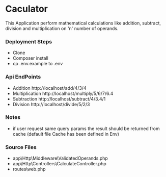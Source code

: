 # Caculator #

This Application perform mathematical calculations like addition, subtract, division and multiplication on 'n'
 number of operands.
 
### Deployment Steps ###

* Clone 
* Composer install
* cp .env.example to .env
    

### Api EndPoints ###

*  Addition http://localhost/add/4/3/4
*  Multiplication http://localhost/multiply/5/6/7/6.4
*  Subtraction http://localhost/subtract/4/3.4/1
*  Division http://localhost/divide/5/2/3

### Notes ###
* if user request same query params the result should be returned from cache (default file Cache has been defined in Env) 

### Source Files ###
* app\Http\Middleware\ValidatedOperands.php
* app\Http\Controllers\CalculateController.php
* routes\web.php
